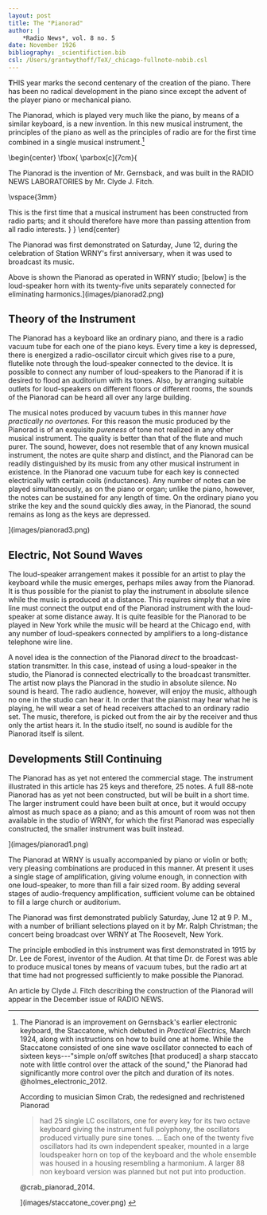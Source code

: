 ```yaml
---
layout: post
title: The "Pianorad"
author: |
    *Radio News*, vol. 8 no. 5
date: November 1926
bibliography: _scientifiction.bib
csl: /Users/grantwythoff/TeX/_chicago-fullnote-nobib.csl
---
```


**T**HIS year marks the second centenary of the creation of the piano.  There has been no radical development in the piano since except the advent of the player piano or mechanical piano.

The Pianorad, which is played very much like the piano, by means of a similar keyboard, is a new invention.  In this new musical instrument, the principles of the piano as well as the principles of radio are for the first time combined in a single musical instrument.[^pnrd]

\begin{center}
\fbox{
  \parbox[c]{7cm}{
  
The Pianorad is the invention of Mr. Gernsback, and was built in the RADIO NEWS LABORATORIES by Mr. Clyde J. Fitch.

\vspace{3mm}

This is the first time that a musical instrument has been constructed from radio parts; and it should therefore have more than passing attention from all radio interests.
  }
}
\end{center}

The Pianorad was first demonstrated on Saturday, June 12, during the celebration of Station WRNY's first anniversary, when it was used to broadcast its music.

Above is shown the Pianorad as operated in WRNY studio; [below] is the loud-speaker horn with its twenty-five units separately connected for eliminating harmonics.](images/pianorad2.png)

## Theory of the Instrument

The Pianorad has a keyboard like an ordinary piano, and there is a radio vacuum tube for each one of the piano keys.  Every time a key is depressed, there is energized a radio-oscillator circuit which gives rise to a pure, flutelike note through the loud-speaker connected to the device.  It is possible to connect any number of loud-speakers to the Pianorad if it is desired to flood an auditorium with its tones.  Also, by arranging suitable outlets for loud-speakers on different floors or different rooms, the sounds of the Pianorad can be heard all over any large building.

The musical notes produced by vacuum tubes in this manner *have practically no overtones.*  For this reason the music produced by the Pianorad is of an exquisite *pureness* of tone not realized in any other musical instrument.  The quality is better than that of the flute and much purer.  The sound, however, does not resemble that of any known musical instrument, the notes are quite sharp and distinct, and the Pianorad can be readily distinguished by its music from any other musical instrument in existence.  In the Pianorad one vacuum tube for each key is connected electrically with certain coils (inductances).  Any number of notes can be played simultaneously, as on the piano or organ; unlike the piano, however, the notes can be sustained for any length of time.  On the ordinary piano you strike the key and the sound quickly dies away, in the Pianorad, the sound remains as long as the keys are depressed.

](images/pianorad3.png)

## Electric, Not Sound Waves

The loud-speaker arrangement makes it possible for an artist to play the keyboard while the music emerges, perhaps miles away from the Pianorad.  It is thus possible for the pianist to play the instrument in absolute silence while the music is produced at a distance.  This requires simply that a wire line must connect the output end of the Pianorad instrument with the loud-speaker at some distance away.  It is quite feasible for the Pianorad to be played in New York while the music will be heard at the Chicago end, with any number of loud-speakers connected by amplifiers to a long-distance telephone wire line.

A novel idea is the connection of the Pianorad *direct* to the broadcast-station transmitter.  In this case, instead of using a loud-speaker in the studio, the Pianorad is connected electrically to the broadcast transmitter.  The artist now plays the Pianorad in the studio in absolute silence.  No sound is heard.  The radio audience, however, will enjoy the music, although no one in the studio can hear it.  In order that the pianist may hear what he is playing, he will wear a set of head receivers attached to an ordinary radio set.  The music, therefore, is picked out from the air by the receiver and thus only the artist hears it.  In the studio itself, no sound is audible for the Pianorad itself is silent.

## Developments Still Continuing

The Pianorad has as yet not entered the commercial stage.  The instrument illustrated in this article has 25 keys and therefore, 25 notes.  A full 88-note Pianorad has as yet not been constructed, but will be built in a short time.  The larger instrument could have been built at once, but it would occupy almost as much space as a piano; and as this amount of room was not then available in the studio of WRNY, for which the first Pianorad was especially constructed, the smaller instrument was built instead.

](images/pianorad1.png)

The Pianorad at WRNY is usually accompanied by piano or violin or both; very pleasing combinations are produced in this manner.  At present it uses a single stage of amplification, giving volume enough, in connection with one loud-speaker, to more than fill a fair sized room.  By adding several stages of audio-frequency amplification, sufficient volume can be obtained to fill a large church or auditorium.

The Pianorad was first demonstrated publicly Saturday, June 12 at 9 P. M., with a number of brilliant selections played on it by Mr. Ralph Christman; the concert being broadcast over WRNY at The Roosevelt, New York.

The principle embodied in this instrument was first demonstrated in 1915 by Dr. Lee de Forest, inventor of the Audion.  At that time Dr. de Forest was able to produce musical tones by means of vacuum tubes, but the radio art at that time had not progressed sufficiently to make possible the Pianorad.

An article by Clyde J. Fitch describing the construction of the Pianorad will appear in the December issue of RADIO NEWS.

[^pnrd]: The Pianorad is an improvement on Gernsback's earlier electronic keyboard, the Staccatone, which debuted in *Practical Electrics,* March 1924, along with instructions on how to build one at home.  While the Staccatone consisted of one sine wave oscillator connected to each of sixteen keys---"simple on/off switches \[that produced\] a sharp staccato note with little control over the attack of the sound," the Pianorad had significantly more control over the pitch and duration of its notes.  @holmes_electronic_2012.

    According to musician Simon Crab, the redesigned and rechristened Pianorad 
    
    > had 25 single LC oscillators, one for every key for its two octave keyboard giving the instrument full polyphony, the oscillators produced virtually pure sine tones. … Each one of the twenty five oscillators had its own independent speaker, mounted in a large loudspeaker horn on top of the keyboard and the whole ensemble was housed in a housing resembling a harmonium. A larger 88 non keyboard version was planned but not put into production.

    @crab_pianorad_2014.

    ](images/staccatone_cover.png) <!-- no figure -->